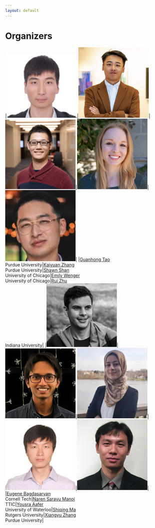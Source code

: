 ```yaml
---
layout: default
---
```


# Organizers

|<img src="./assets/images/tao.jpg" alt="Guanhong Tao" width="225"/>|<img src="./assets/images/kaiyuan.jpg" alt="Kaiyuan Zhang" width="225"/>|<img src="./assets/images/Shan.jpg" alt="Shawn Shan" width="225"/>|<img src="./assets/images/ewenger.jpg" alt="Emily Wenger" width="225"/>|<img src="./assets/images/zhu.jpg" alt="Rui Zhu" width="225"/>|
|[Guanhong Tao](https://www.cs.purdue.edu/homes/taog/)<br />Purdue University|[Kaiyuan Zhang](https://kaiyuanzhang.com/)<br />Purdue University|[Shawn Shan](https://www.shawnshan.com/)<br />University of Chicago|[Emily Wenger](https://www.emilywenger.com/)<br />University of Chicago|[Rui Zhu](https://nextjs-notion-starter-kit-sigma-three.vercel.app/)<br />Indiana University|
|<img src="./assets/images/Eugene.jpg" alt="Eugene Bagdasaryan" width="225"/>|<img src="./assets/images/Manoj.jpg" alt="Naren Sarayu Manoj" width="225"/>|<img src="./assets/images/aafer.jpg" alt="Yousra Aafer" width="225"/>|<img src="./assets/images/ma.jpg" alt="Shiqing Ma" width="225"/>|<img src="./assets/images/xiangyu.jpg" alt="Xiangyu Zhang" width="225"/>|
|[Eugene Bagdasaryan](https://www.cs.cornell.edu/~eugene/)<br />Cornell Tech|[Naren Sarayu Manoj](https://www.nsmanoj.com/)<br />TTIC|[Yousra Aafer](https://cs.uwaterloo.ca/~yaafer/)<br />University of Waterloo|[Shiqing Ma](https://people.cs.rutgers.edu/~sm2283/)<br />Rutgers University|[Xiangyu Zhang](https://www.cs.purdue.edu/homes/xyzhang/)<br />Purdue University|